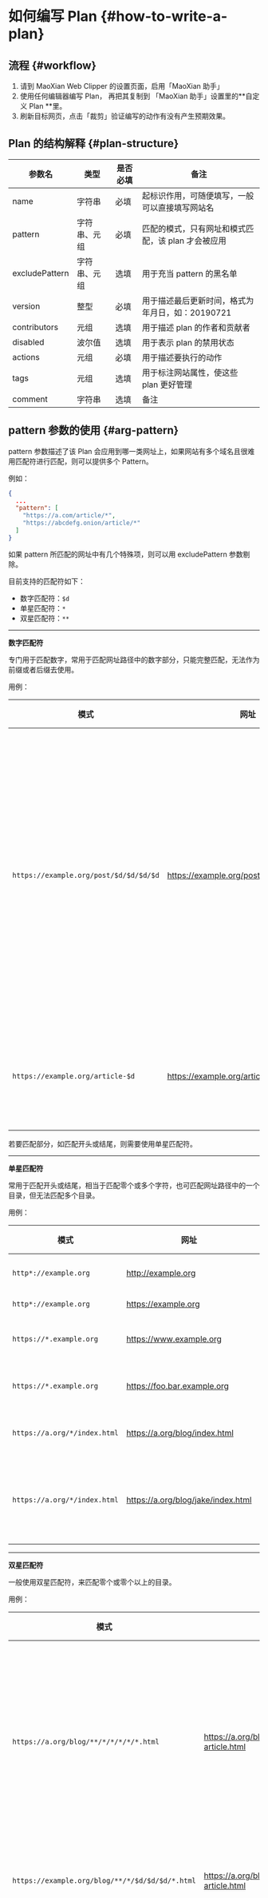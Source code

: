 
# 如何编写 Plan {#how-to-write-a-plan}

## 流程 {#workflow}

1. 请到 MaoXian Web Clipper 的设置页面，启用「MaoXian 助手」
2. 使用任何编辑器编写 Plan， 再把其复制到 「MaoXian 助手」设置里的**自定义 Plan **里。
3. 刷新目标网页，点击「裁剪」验证编写的动作有没有产生预期效果。

## Plan 的结构解释 {#plan-structure}


| 参数名 | 类型 | 是否必填 | 备注 |
| -------- | -------- | -------- | -------- |
| name        | 字符串 | 必填 | 起标识作用，可随便填写，一般可以直接填写网站名         |
| pattern     | 字符串、元组 | 必填 | 匹配的模式，只有网址和模式匹配，该 plan 才会被应用           |
| excludePattern | 字符串、元组 | 选填 | 用于充当 pattern 的黑名单 |
| version     | 整型 | 必填 | 用于描述最后更新时间，格式为年月日，如：20190721 |
| contributors | 元组  | 选填 | 用于描述 plan 的作者和贡献者 |
| disabled    | 波尔值 | 选填 | 用于表示 plan 的禁用状态 |
| actions     | 元组   | 必填 | 用于描述要执行的动作 |
| tags        | 元组   | 选填 | 用于标注网站属性，使这些 plan 更好管理 |
| comment     | 字符串 | 选填 | 备注 |


## pattern 参数的使用 {#arg-pattern}

pattern 参数描述了该 Plan 会应用到哪一类网址上，如果网站有多个域名且很难用匹配符进行匹配，则可以提供多个 Pattern。

例如：

```json
{
  ...
  "pattern": [
    "https://a.com/article/*",
    "https://abcdefg.onion/article/*"
  ]
}
```

如果 pattern 所匹配的网址中有几个特殊项，则可以用 excludePattern 参数剔除。



目前支持的匹配符如下：

* 数字匹配符：`$d`
* 单星匹配符：`*`
* 双星匹配符：`**`


----------


**数字匹配符**

专门用于匹配数字，常用于匹配网址路径中的数字部分，只能完整匹配，无法作为前缀或者后缀去使用。

用例：

| 模式 | 网址 | 匹配 | 备注 |
| -------- | -------- | -------- | -------- |
| `https://example.org/post/$d/$d/$d/$d` | https://example.org/post/2019/07/21/003 | 能 |其中前三个 `$d` 分别匹配到 年，月，日。最后一个 `$d` 匹配到文章 ID，注意网址中的这四个部分全是数字。|
| `https://example.org/article-$d` | https://example.org/article-001 | 否 | 无法匹配到 `001` 因为这不是完整匹配 |


若要匹配部分，如匹配开头或结尾，则需要使用单星匹配符。


----------


**单星匹配符**

常用于匹配开头或结尾，相当于匹配零个或多个字符，也可匹配网址路径中的一个目录，但无法匹配多个目录。

用例：

| 模式 | 网址 | 匹配 | 备注 |
| -------- | -------- | -------- | -------- |
| `http*://example.org` | http://example.org | 是 | 匹配到零个字符 |
| `http*://example.org` | https://example.org | 是 | 匹配到 `s` |
| `https://*.example.org` | https://www.example.org | 是 | 匹配开头的子域名 `www` |
| `https://*.example.org` | https://foo.bar.example.org | 是 | 匹配开头的子域名 `foo.bar` |
| `https://a.org/*/index.html` | https://a.org/blog/index.html | 是 | 匹配到路径中的目录 `blog` |
| `https://a.org/*/index.html` | https://a.org/blog/jake/index.html | 否 | 无法匹配目录分隔符 `/`，即无法匹配多个目录 |


----------


**双星匹配符**

一般使用双星匹配符，来匹配零个或零个以上的目录。

用例：

| 模式 | 网址 | 匹配 | 备注 |
| -------- | -------- | -------- | -------- |
| `https://a.org/blog/**/*/*/*/*/*.html` | https://a.org/blog/javascript/2017/01/05/awesome-article.html | 是 | 中间用了四个 `*` 号来匹配分类和年月日，前面的 `**` 匹配可能存在的子分类 |
| `https://example.org/blog/**/*/$d/$d/$d/*.html` | https://a.org/blog/javascript/2017/01/05/awesome-article.html | 是 | 用了更严格的数字匹配符 |
| `https://example.org/blog/` | https://a.org/blog/javascript/2017/01/05/awesome-article.html | 是 | 注意：最后面的 `/`，匹配以该模式打头的网址，极宽松的模式 |

可以看到，对于同一个网址，可以使用不同的模式去匹配，严格程度不同，根据需求去选择即可。


----------


**匹配网址的查询参数部分（较少使用）**

一般匹配，只是匹配网址的查询参数能满足 Pattern 的参数部分。网址的参数数量可以多，顺序也可以不一致。

用例：

| 模式 | 网址 | 匹配 | 备注 |
| -------- | -------- | -------- | -------- |
| `https://a.org/page?id=*` | https://a.org/page?id=123 | 是 | 匹配到参数值 `123` |
| `https://a.org/page?id=*` | https://a.org/page?type=news&id=123 | 是 | 匹配到参数值`123`，即使有多个查询参数 |
| `https://a.org/page?type=news` | https://a.org/page?type=news&id=123 | 是 | 匹配到`type=news`，即使有多个查询参数 |


严格匹配， 表示网址的查询参数必须和 Pattern 的参数部分严格一致，数量不能多，不能少，但顺序可以不一致。 严格匹配需要在 Pattern 的参数部分的最前方加上 "!"。

用例：

| 模式 | 网址 | 匹配 | 备注 |
| -------- | -------- | -------- | -------- |
| `https://a.org/page?!foo=111&bar=222` | https://a.org/page?foo=111&bar=222 | 是 | 完美匹配 |
| `https://a.org/page?!foo=111&bar=222` | https://a.org/page?bar=222&foo=111 | 是 | 即使顺序不同也匹配 |
| `https://a.org/page?!foo=111&bar=222` | https://a.org/page?foo=111 | 否 | 查询参数的数量少了 `bar`
| `https://a.org/page?!foo=111&bar=222` | https://a.org/page?foo=111&bar=222&baz=333 | 否 | 查询参数的数量多了 `baz` |



## excludePattern 参数的使用 {#arg-excludePattern}

该参数用于作为 pattern 参数的黑名单，也可提供多个。用法请参考 [pattern 参数](#arg-pattern)

## disabled 参数的使用 {#arg-disabled}

disabled 参数用于表明该 plan 是否已禁用了。常用于「全局 plan」，或者是禁用某个「公开 plan」。比如你订阅的公开的 plan 列表里，有一个 plan 你不想使用。则可以把那个 plan 复制进 「自定义 plan」列表里，然后把它设为 `"disabled": true` ，就会把它禁用掉。

## actions 参数的使用 {#arg-actions}

actions 参数用于描述要执行的动作，结构如下


```json
{
  "name"
  "pattern": "https://example.org/post/*/*.html",
  "actions": [
    {"hide": ".ad"},
    {"hide": ".comment", "tag": "md-only"},
    {"pick": "article"}
  ]
}
```

上面这个 Plan，定义了三个 action，可以看出 action 的结构为 `{$actionName: $actionValue, [tag]}`。

tag 标注了这个 action 的使用条件。目前支持的选项有：

| 名字 | 效果 |
| -------- | -------- |
| disabled  | 禁用该 action |
| html-only | 只在存储格式为 html 时，才应用 |
| md-only   | 只在存储格式为 md 时，才应用 |


用于修改网页状态的动作如下：

| 动作名字 | 类型 | 备注 |
| -------- | -------- | -------- |
| show        | 选择器 | 用于显示隐藏的「块状节点」，可提供多个选择器，详情请看下文   |
| hide        | 选择器 | 用于选择「要剔除的节点」，可提供多个选择器，详情请看下文     |
| hideSibling | 选择器 | 用于选择「要剔除的节点」，可提供多个选择器，详情请看下文     |
| hideExcept  | 元组   | 用于选择「要剔除的节点」，选择方式为反选，详情请看下文       |
| chAttr      | 对象   | 用于修改节点的属性值，提供了多种修改属性的方式，详情请看下文 |


MaoXian 相关的动作如下：

| 参数名 | 类型 | 备注 |
| -------- | -------- | -------- |
| formula | 对象 | 用于标注公式 |
| pick 或 select | 选择器 | 用于选择「要裁剪的节点」，可提供多个选择器，详情请看下文 |
| confirm     | 选择器 | 用于选择「要裁剪的节点」，并确认，可提供多个选择器，详情请看下文 |
| clip        | 选择器 | 用于选择「要裁剪的节点」，并立即开始裁剪，可提供多个选择器，详情请看下文 |
| form        | 对象   | 用于预设置表单的输入值，详情见下文 |
| config      | 对象   | 用于重写某些配置项，详情见下文 |

### 选择器 {#selector}


**选择器的格式**

选择器有两种：CSS 选择器 和 xPath 选择器。是一个字符串，格式为 `$type||$q` 。

| 变量 | 说明 | 值 |
| -------- | -------- | -------- |
| $type | 选择器的类型 | C 代表 CSS, X 代表 xPath |
| $q | 选择器 | CSS 选择器 或 xPath 选择器 |

其中 `$type||` 部分可省略，省略后的部分表示的是 CSS 选择器，大部分情况下我们都会用 CSS 选择器，除非一些很难用 CSS 选择器表示的，才会使用到 xPath 选择器。


下面我们来看一个例子（注： 本页面给出的例子都是 JSON 格式）

```json
{
  "name": "example.org",
  "version": 20190831,
  "pattern": "https://www.example.org/article/*",
  "actions": [
    {"hide": [
      "div.status-bar",
      "div.comment",
      "X||//span[text()='更多请关注']"
    ]},
    {"pick": "article"}
  ]
}
```

* hide 填入的是多个选择器，即给出的是一个 选择器的元组（数组）。最后一个选择器是 xPath 选择器，`X||` 部分不能省略。
* pick 填入的是一个选择器，此选择器是 CSS 选择器。其完整形式为 `C||article`，我们给出的是省略了 `C||` 后的部分。

### show 动作的使用 {#action-show}

show 动作是用于显示「隐藏的块状节点」的，属性的值也是选择器（可填写多个），show 比较特殊，它**只可用于块状节点（即display 的值为 block）**。它会将节点的 display 样式设置成 block 来让这个节点显示出来. 它相对于后文会提到的 chAttr 动作比较简单，如果要操作的节点都为块状节点，则使用 show 会比较方便，否则，请考虑使用 chAttr 动作（具体查看 chAttr 的例4）

### hide 动作的使用 {#action-hide}

hide 动作是用来剔除你不想裁剪的节点的，所有选择器找到的节点都会被隐藏掉（MaoXian 不会裁剪隐藏的节点）。

### hideSibling 动作的使用 {#action-hideSibling}

hideSibling 动作是用来剔除你不想裁剪的节点的，它比 hide 动作特殊的地方在于， 所有选择器找到的节点必须具有一个特征：找到的节点在父节点的子节点中有且只有一个。找到的节点的兄弟姊妹节点都会被隐藏掉。 （MaoXian 不会裁剪隐藏的节点）。

### hideExcept 动作的使用 {#action-hideExcept}

hideExcept 动作是使用「反选」的方式来选择要剔除的节点。它的值是一个 Object。有两个必须指定的属性：`inside` 和 `except`

* inside 属性的类型为选择器，用于指定该动作的作用范围。
* except 属性的类型为选择器，可提供多个选择器，用于指定要保留的节点。

假如有一个网页，它有如下结构：

```html
<div class="post">
  <div class="xxxxx">广告内容</div>
  <div class="post-header"><h1>文章标题</h1></div>
  <div class="post-content">文章内容</div>
  <div class="xxxxx">更多推荐</div>
</div>
```
且其中的「广告内容」和「更多推荐」的 class 属性的值是随机生成的，其位置随机出现。这个时候可以通过 hideExcept 参数来反选它们，如：

```json
{
  ...
  "actions": [
    {"hideExcept": {"inside": ".post", "except": [".post-header", ".post-content"]}}
  ]
}
```

该 Plan 会把 ".post" 选中到的节点内部的子节点进行隐藏，除了 ".post-header" 和 ".post-content" 指定的节点。（MaoXian 不会裁剪隐藏的节点）。



### chAttr 动作的使用 {#action-chAttr}

chAttr 动作可以用来改变元素的属性的值。其值为一个 Object。

其中 pick 参数为必填，用于找到要操作的元素。而修改动作相关的其他参数，则比较特殊，支持两种结构。


如下：

当只需要对一个属性做修改，则用下面结构（注：所有参数位于同一级）：

```json
{
  ...
  "actions": [
    {
      "chAttr": {"pick": "_", "attr": "_", "type": "_", ...}
    }
  ]
}
```

当需要对多个属性做修改，则使用下面结构（注：和修改动作相关的参数，被 action 这个参数包住）：

```json
{
  ...
  "actions": [
    {
      "chAttr": {"pick": "_", "action": [ {"attr": "_", "type": "_", ...} ]}
    }
  ]
}
```



下面我们用一些常见的例子来说明 chAttr 的用法。

------------------------------

**例1.1**： 假设有一个网页，显示的是低质量的图，这些图的 `src` 属性是一个有规律的地址，比如： https://www.example.org/images/awesome-pic-small.jpg  ，而某些操作后，可能就变为 https://www.example.org/images/awesome-pic-big.jpg 。我们希望裁剪的是后者，而非前者，可以用下面这个 Plan 来实现：

```json
{
  ...
  "actions": [{

    "chAttr": {
      "pick": "img",
      "attr": "src",
      "type": "replace.last-match",
      "subStr": "small",
      "newStr": "big"
    }
  }]
}
```

上面 Plan 中的 chAttr 值的各个参数解读如下：

* pick 的类型为选择器，用来选中要操作的节点，我们选中了所有 img 标签。
* attr 的值为要操作的属性名字，此例中，我们选择的是 src 属性。
* type 的值为 **replace.last-match** ，表示要将**找到的节点的属性值的某个部分**，进行替换操作，只会替换最后一个匹配。
* subStr 的值为**要替换掉的那部分**，我们填入的是 small。
* newStr 的值是替换项，也就是说我们用 newStr 的值 big，替换 subStr 的值 small。


还有一种和这个类似的修改动作，它的 type 为 **replace.all** ，作用是替换所有找到的匹配，较少使用。 **replace.all** 也支持有多个替换项（即：`subStr` 和 `newStr` 都可以是数组）。替换规则为：如果 `newStr` 有和 `subStr` 对应的项，则使用对应的项，否则使用 `newStr` 的第一项。


例如： subStr 为 `["xm", "xxm"]`，newStr 为 `["xl", "xxl"]` 两个值一一对应，则会使用对应项。即 xm 会由 xl 替换， xxm 会由 xxl 替换。


例如： subStr 为 `["xm", "xxm"]`，newStr 为 `["xxl"]` ，其中 xxm 没有对应的替换值，则会使用第一项。即 xxm 也会由 xxl 替换。


**专门用于修改 URL 的修改动作**

比如上方的例1.1，也可以用下方的 Plan 来实现：

```json
{
  ...
  "actions": [{

    "chAttr": {
      "pick": "img",
      "attr": "src",
      "type": "url.file.set-name-suffix",
      "sep": "-",
      "suffix": "big",
      "whiteList": ["small", "big"]
    }
  }]
}
```

这个修改动作，会对 src 属性指定的 url 的文件名部分，设置后缀（在扩展名前面）。其中：

* sep 必填，表示分隔符，包含分隔符的文件名，会进行替换，不包含时进行添加。
* suffix 必填，要设置的后缀。
* whiteList 选填（但强烈建议填写），为后缀的可选值，该项表示：当文件名有这些后缀时，替换为 suffix 参数提供的值。若不填，则不判断直接替换。



如果要移除文件名后缀，则使用下方 Plan ：

```json
{
  ...
  "actions": [{

    "chAttr": {
      "type": "url.file.rm-name-suffix",
      "attr": "src",
      "pick": "img",
      "sep": "-",
      "whiteList": ["small", "md"]
    }
  }]
}
```

参数比前一个 Plan 少了 suffix。其中：

* sep 必填，表示分隔符，包含分隔符的文件名，才删除后缀，不包含时，不删除后缀。
* whiteList 选填（但强烈建议填写），为后缀的可选值，该项表示：当文件名有这些后缀时，删除这些后缀。若不填，则不判断直接删除后缀。


**例1.2**：有些网站会在文件的扩展名后面加上后缀来区分不同的文件质量。如：


```html
<img src="assets/name.jpg!sm">
```


则可使用下方 Plan 进行设置：

```json
{
  ...
  "actions": [{

    "chAttr": {
      "pick": "img",
      "attr": "src",
      "type": "url.file.set-ext-suffix",
      "sep": "!",
      "suffix": "lg"
    }
  }]
}
```

若要移除，则使用：

```json
{
  ...
  "actions": [{

    "chAttr": {
      "pick": "img",
      "attr": "src",
      "type": "url.file.rm-ext-suffix",
      "sep": "!"
    }
  }]
}
```

注意： MaoXian 助手对于扩展名后缀的操作很粗暴。须确保 url 文件名中含有的分隔符确实为扩展名和后缀的分隔符，不然会出问题。


**例1.3**：有些网站还会把版本信息放在 url 的查询参数中，如：

```html
<img src="http://a.org/name.jpg?size=sm&from=google">
```

遇到这种，可使用下方 Plan：

```json
{
  ...
  "actions": [{

    "chAttr": {
      "type": "url.search.edit",
      "pick": "img",
      "attr": "src",
      "change": {"size": "lg"},
      "delete": ["from"]
    }
  }]
}
```

其中：

* change 为要设置的参数。
* delete 为要移除的参数名。

上面这个 plan 应用后， src 属性的值为： "http://a.org/name.jpg?size=lg"

------------------------------



**例2**： 假设有一个网页，显示的是低质量的图，它的高质量图片地址，放在了 img 标签的另一个属性上。图片的 html 如下：

```html
<img src="/image/pic-abc.jpg" hq-src="/image/pic-bdf.jpg" />
```
我们要裁剪的是 hq-src 指定的那张图片，使用下面这个 Plan 实现：


```json
{
  ...
  "actions": [{

    "chAttr": {
      "pick": "img",
      "attr": "src",
      "type": "assign.from.self-attr",
      "tAttr": "hq-src"
    }
  }]
}
```
* pick 的类型为选择器，用来选中要操作的节点，我们选中了所有 img 标签。
* attr 的值为要操作的属性名字，此例中，我们选择的是 src 属性。
* type 为 **assign.from.self-attr** ，它表明我们要用**找到节点的另一个属性的值**，来重写 attr 指定的属性。
* tAttr 的值为目标属性（target attribute）的名字， 此例中，我们用 hq-src 属性重写 src 属性。



------------------------------


**例3.1**： 假设有一个网页，显示的是低质量的图，并且这些图片本身是一个链接，可以通过点击图片查看原图， 图片的 html 如下：

```html
<a href="/image/awesome-pic-bdf.jpg" >
  <img src="/image/pic-abc.jpg" />
</a>
```
我们要裁剪的是 a 标签 href 指定的那张图片，使用下面这个 Plan 实现：

```json
{
  ...
  "actions": [{

    "chAttr": {
      "pick": "img",
      "attr": "src",
      "type": "assign.from.parent-attr",
      "tAttr": "href"
    }
  }]
}
```

* pick 的类型为选择器，用来选中要操作的节点，我们选中了所有 img 标签。
* attr 的值为要操作的属性名字，此例中，我们选择的是图片的 src 属性。
* type 为 **assign.from.parent-attr** ，它表明我们要用找到节点的 **父节点** 的一个属性的值，来重写 attr 指定的属性。
* tAttr 的值为目标属性（target attribute）的名字， 此例中，我们用父节点的 href 属性重写图片的 src 属性。




**例3.2**: 假如和 例3.1 类似，但是原图的链接不在父节点，而是在祖先节点，HTML 如下：

```html
<a href="/image/awesome-pic-bdf.jpg" >
  <div class="wrapper">
    <img src="/image/pic-abc.jpg" />
  <div>
</a>
```

我们要裁剪的是 a 标签 href 指定的那张图片，使用下面这个 Plan 实现：

```json
{
  ...
  "actions": [{

    "chAttr": {
      "pick": "img",
      "attr": "src",
      "type": "assign.from.ancestor-attr",
      "tElem": ["a"],
      "tAttr": "href"
    }
  }]
}
```

* pick 的类型为选择器，用来选中要操作的节点，我们选中了所有 img 标签。
* attr 的值为要操作的属性名字，此例中，我们选择的是图片的 src 属性。
* type 为 **assign.from.ancestor-attr** ，它表明我们要用找到节点的 **祖先节点** 的一个属性的值，来重写 attr 指定的属性。
* tElem 的值为目标元素（target element）的选择器，此例子中，我们选中了 a 标签。
* tAttr 的值为目标属性（target attribute）的名字， 此例中，我们用祖先节点的 href 属性重写图片的 src 属性。


**注意**  tElem 的值比较特殊，如下：

* 必须是一个选择器元祖（数组），而且选择器的个数为 1 ~ 2 个。
* 选择器只能是 CSS 选择器。
* 第一个选择器用于匹配祖先节点
* 第二个选择器用于选择祖先节点的内部节点，只有当第一个选择器无法确定目标节点时，才需要提供。（极少使用到）


还有一种 和 **assign.from.ancestor-attr** 相似的类型为： **assign.from.ancestor.child-attr** ， 此种类型也需要提供 tElem ，且需要提供两个选择器。拿到的目标节点为祖先节点的后代节点。



------------------------------


**例4**： 除了上面这几种动作, chAttr 还对 class 属性的修改做了支持。请看下方 Plan:

```json
{
  ...
  "actions": [{

    "chAttr": {
      "pick": ".section",
      "attr": "class",
      "type": "split2list.remove",
      "value": "folded",
      "sep": " "
    }
  }]
}
```

* pick 的类型为选择器，用来选中要操作的节点，我们选中了所有包含类名为 section 的标签。
* attr 的值为要操作的属性名字，此例中，我们选择的是 class 属性。
* type 为 **split2list.remove** ，它表明我们要用操作的属性具有的值比较特殊，可以通过某个分隔符分成多个部分，该类型表明要移除其中一部分。
* value 为要移除的那部分，可移除多个值（如：`"value": ["a", "b", "c"]`）
* sep 为分隔符

还有一种修改动作, 跟该例子类似，它的类型为 **split2list.add**，该类型表明要往属性里面添加一项。

一般可以使用这两种动作，对网页折叠部分进行控制，使其达到我们想要的状态。这种方式不像上文的 show 参数那样粗暴地对 display 进行操控。


------------------------------


**例5**： 这种可能不常见，即直接修改属性的值


```json
{
  ...
  "actions": [{

    "chAttr": {
      "pick": ".formula",
      "attr": "type",
      "type": "assign.from.value",
      "value": "image/svg",
    }
  }]
}
```

上面的例子会把 “type” 属性的值设置为 “image/svg”。

### formula 动作的使用 {#action-formula}

该动作用于创建一个叫做 `<mx-inline-formula>` 或 `<mx-block-formula>` 的标签来标记公式，并把原标签标记为忽略。

例如：

某个网页渲染数学公式的时候，为了兼容所有浏览器，使用了图片的形式，同时又保存其 Latex 公式，如下：

```html
<img src="formula.png" data-formula="x^2+y^2">
```

我们在裁剪成 Markdown 格式时，完全没有必要保存这个图片，只需要保存这个 `data-formula` 属性的公式即可。

使用下方 Plan：

```json
{
  ...
  "actions": [
    {
      "formula": {"pick": "img", "attr": "data-formula"},
      "tag": "md-only"
    }
  ]
}
```

* pick 的值为选择器，此例选中了所有 `<img>` 元素
* attr 包含数学公式的属性名。

若该 `<img>` 标签是『块状公式』（独占一行）， 应用该 Plan 后的 HTML 如下：

```HTML
<mx-block-formula value="x^2+y^2"></mx-block-formula>
<img src="formula.png" data-formula="x^2+y^2" data-mx-ignore="1">
```

若该 `<img>` 标签是『行内公式』（和其他文字在同一行）， 应用该 Plan 后的 HTML 如下：

```HTML
<mx-inline-formula value="x^2+y^2"></mx-inline-formula>
<img src="formula.png" data-formula="x^2+y^2" data-mx-ignore="1">
```

可以看到原来的 `<img>` 标签被标记了 `data-mx-ignore` 属性，标记后 MaoXian 会忽略该标签。

在没有 `block` 参数的时候，formula 动作会自动根据选中元素的样式，决定是『块状公式』还是『行内公式』。
你也可以通过 `block` 参数直接指定。

比如下方 plan 直接指定了『块状公式』

```json
{
  ...
  "actions": [
    {
      "formula": {"pick": "img", "attr": "data-formula", block: true},
      "tag": "md-only"
    }
  ]
}
```



### pick 或 select 动作的使用 {#action-pick}

该动作选中要裁剪的节点。找到第一个匹配的节点就停止查找，如果你填写了多个选择器，则会按照选择器的顺序依次查找，也是找到第一个即停止。

**注：该动作在『全局 Plan 』中无效**

### confirm 动作的使用 {#action-confirm}

该动作选中要裁剪的节点，并进行确认，执行完，会到填写表单那一步。找到第一个匹配的节点就停止查找，如果你填写了多个选择器，则会按照选择器的顺序依次查找，也是找到第一个即停止。

**注：该动作在『全局 Plan 』中无效**

### clip 动作的使用 {#action-clip}

该动作选中要裁剪的节点，并立即自动进行裁剪。找到第一个匹配的节点就停止查找，如果你填写了多个选择器，则会按照选择器的顺序依次查找，也是找到第一个即停止。

**注：该动作在『全局 Plan 』中无效**


### form 动作的使用 {#action-form}

用于预设置表单的输入值，MaoXian 会在显示表单的时候，自动帮你输入这些预设的值，都为选填。

**注：该动作在『全局 Plan 』中无效**

详情如下：

| 名字     | 类型     | 说明     | 默认值   |
| -------- | -------- | -------- | -------- |
| title    | 选择器   | 用于选中包含标题的元素 | 无 |
| category | 字符串   | 对应表单的目录（多级目录用 `/` 隔开） | 取决于你的设置（见扩展设置页面） |
| tagstr   | 字符串   | 对应表单的标签（多个标签用 `,` 或 `空格` 隔开)  | 无  |

**主要应用场景：**

* 通过设置 title 来解决网页标题和内容标题不一致的问题（MaoXian 默认会使用网页的标题作为表单的标题输入值）。
* 通过设置 category 来为不同的网站的网页设置不同的默认分类。
* 通过设置 tagstr 来为不同的网站的网页，打上不同的默认标签。

例子：

请注意 `title` 的值是一个选择器，此例选中 `main h1` 对应的标题来作为『保存表单』的标题。

```json
{
  ...
  "actions": [{

    "form": {
      "title": "main h1",
      "category": "news/read-later",
      "tagstr": "international,freedom-news"
    }
  }]
}
```

### config 动作的使用 {#action-config}

重写某些配置项，并且重写的这个动作只在这个 Plan 的作用范围内有效。

**注：该动作在『全局 Plan 』中无效**

当前允许重写的配置项如下，所有可配置项均为选填。注： 其中的默认值指的是 MaoXian 扩展提供的默认值，该值只作为参考，实际上使用的是你自己配置页面上的值。

#### 存储相关 {#config-storage}

可在扩展的 `扩展 > 设置页面 > 存储设置` 一节找到可使用的变量及其说明。


| 名字               | 说明                     | 类型     | 默认值                     |
| --------           | --------                 | -------- | --------                   |
| clippingHandler    | 处理程序                 | String   | Browser                    |
| saveFormat         | 保存格式                 | String   | html                       |
| rootFolder         | 根目录                   | String   | mx-wc                      |
| defaultCategory    | 默认分类                 | String   | default                    |
| clippingFolderName | 裁剪目录                 | String   | $YYYY-$MM-$DD-$TIME-INTSEC |
| mainFileFolder     | 主文件的存储目录         | String   | $CLIPPING-PATH             |
| mainFileName       | 主文件的文件名           | String   | index.$FORMAT              |
| saveInfoFile       | 是否保存元信息文件       | Boolean  | true                       |
| infoFileFolder     | 元信息文件的存储目录     | String   | $CLIPPING-PATH             |
| infoFileName       | 元信息文件的文件名       | String   | index.json                 |
| saveTitleFile      | 是否保存标题文件         | Boolean  | true                       |
| titleFileFolder    | 标题文件的存储目录       | String   | $CLIPPINT-PATH             |
| titleFileName      | 标题文件的文件名         | String   | a-title_$TITLE             |
| frameFileFolder    | 内嵌的网页文件的存储目录 | String   | $CLIPPING-PATH/frames      |
| frameFileName      | 内嵌的网页文件的文件名   | String   | $TIME-INTSEC-$MD5URL.frame.html |
| assetFolder        | 资源文件的存储目录       | String   | $CLIPPING-PATH/assets      |
| assetFileName      | 资源文件的文件名         | String   | $TIME-INTSEC-$MD5URL$EXT   |


**备注**：

* clippingHandler （处理程序）的可选值为 `Browser`（浏览器下载功能） 和 `NativeApp` （本地程序）
* saveFormat （保存格式）的可选值为 `html` 或 `md`
* saveInfoFile（是否保存元信息文件） 设置为 `false` 后，MaoXian 便不会保存裁剪历史。



#### Markdown 文档相关 {#config-markdown}

请参考 `扩展 > 设置 > Markdown` 的说明文字进行配置。


| 名字                           | 说明               | 类型     | 默认值            | 可选值                    |
| --------                       | --------           | -------- | --------          | --------                  |
| markdownTemplate               | Markdown 模板      | String   | `\n{{content}}\n` |                           |
| markdownOptionHeadingStyle     | 标题格式           | String   | `atx`             | `setext` 或 `atx`         |
| markdownOptionHr               | 水平分割线         | String   | `* * *`           | `* * *` 或 `- - -` 等等   |
| markdownOptionBulletListMarker | 子弹列表的行头符   | String   | `*`               | `*`，`+` 或 `-`           |
| markdownOptionCodeBlockStyle   | 代码块格式         | String   | `fenced`          | `indented` 或 `fenced`    |
| markdownOptionFence            | 代码块分隔符       | String   | <code>```</code>  | <code>```</code> 或 `~~~` |
| markdownOptionEmDelimiter      | 强调（斜体）分隔符 | String   | `_`               | `_` 或 `*`                |
| markdownOptionStrongDelimiter  | 加重（粗体）分隔符 | String   | `**`              | `**` 或 `__`              |
| markdownOptionLinkStyle        | 链接格式           | String   | `inlined`         | `inlined` 或 `referenced` |
| markdownOptionFormulaBlockWrapper | 块状公式的格式  | String   | `padSameLine`     | `sameLine`, `padSameLIne`, `multipleLine` 或 `mathCodeBlock` |


**备注**：

* markdownOptionHr （水平分割线）可填写的值很灵活，具体查看这里 [Thematic break](https://spec.commonmark.org/0.27/#thematic-breaks)



#### HTML 文档相关 {#config-html}

请参考 `扩展 > 设置 > HTML` 的说明文字进行配置。



| 名字 | 说明 | 类型 | 默认值 | 可选值 |
| -------- | -------- | -------- | -------- | -------- |
| htmlSaveClippingInformation | 追加裁剪信息到内容尾部 | Boolean | `false` | `false`、 `true` |
| htmlCustomBodyBgCssEnabled | 允许自定义 body 标签的 CSS 背景颜色 | Boolean | `false` | `false`、 `true` |
| htmlCustomBodyBgCssValue | body 标签的 CSS 背景颜色 | String | `#000000` | 查看 background-color (CSS) |
| htmlCompressCss | 压缩样式（CSS） |  Boolean | `false` | `false`、`true` |
| htmlCaptureImage | 图片 | String | `saveAll` | `saveAll`、`saveCurrent` |
| htmlCaptureAudio | 声音 | String | `remove` | `saveAll` 、`saveCurrent`、 `remove` |
| htmlCaptureVideo | 影片 | String | `remove` |  `saveAll`、 `saveCurrent`、 `remove` |
| htmlCaptureApplet | Applets | String | `remove` | `saveAll`、 `remove` |
| htmlCaptureEmbed | Embeds | String | `saveImage` | `saveAll`、 `saveImage`、 `remove`、 `filter` |
| htmlCaptureObject | Objects | String | `saveImage` | `saveAll`、 `saveImage`、 `remove`、 `filter` |
| htmlCaptureIcon | 网站图标 | String | `remove` | `saveAll`、 `saveFavicon`、 `remove` |
| htmlCaptureCssRules | 样式规则 | String | `saveUserd` | `saveAll`、 `saveUserd` |
| htmlCaptureWebFont | Web 字体 | String | `remove` | `saveAll`、 `remove`、 `filterList` |
| htmlCaptureCssImage | 样式图片 | String | `remove` | `saveAll`、 `remove` |
| htmlEmbedFilter | Embeds 过滤器 | String | `<images>` | - |
| htmlObjectFilter | Objects 过滤器 | String | `<images>` | - |
| htmlWebFontFilterList | Web 字体过滤器组 | String | `woff2|woff|otf|ttf` | - |


#### Web 请求相关 {#config-web-request}

请参考 `扩展 > 设置 > 高级设置` 的说明文字进行配置。


| 名字 | 说明 | 类型 | 默认值 | 可选值 |
| -------- | -------- | -------- | -------- | -------- |
| requestTimeout | 超时（秒） | Integer | 300 | 5 ~ 86400 |
| requestMaxTries | 最大尝试次数 | Integer | 3 | 大于1的整数 |
| requestReferrerPolicy | Referrer 请求头 | String | `originWhenCrossOrigin` | `noReferrer`、 `origin`、 `originWhenCrossOrigin`、 `unsafeUrl` |



## tags 参数的使用 {#arg-tags}

虽然 Plan 的 tags 属性是非必须的，但还是建议你为 Plan 打上标签，以便后期，我们能更好地管理他们。
